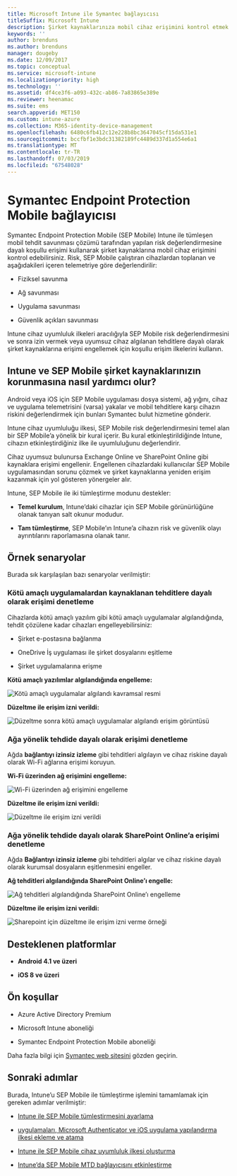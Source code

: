 ```yaml
---
title: Microsoft Intune ile Symantec bağlayıcısı
titleSuffix: Microsoft Intune
description: Şirket kaynaklarınıza mobil cihaz erişimini kontrol etmek için Symantec Endpoint Protection Mobile’ı Intune ile tümleştirme hakkında bilgi edinin.
keywords: ''
author: brenduns
ms.author: brenduns
manager: dougeby
ms.date: 12/09/2017
ms.topic: conceptual
ms.service: microsoft-intune
ms.localizationpriority: high
ms.technology: ''
ms.assetid: df4ce3f6-a093-432c-ab86-7a83865e389e
ms.reviewer: heenamac
ms.suite: ems
search.appverid: MET150
ms.custom: intune-azure
ms.collection: M365-identity-device-management
ms.openlocfilehash: 6480c6fb412c12e228b8bc3647045cf15da531e1
ms.sourcegitcommit: bccfbf1e3bdc31382189fc4489d337d1a554e6a1
ms.translationtype: MT
ms.contentlocale: tr-TR
ms.lasthandoff: 07/03/2019
ms.locfileid: "67548028"
---
```

# <a name="symantec-endpoint-protection-mobile-connector"></a>Symantec Endpoint Protection Mobile bağlayıcısı

Symantec Endpoint Protection Mobile (SEP Mobile) Intune ile tümleşen mobil tehdit savunması çözümü tarafından yapılan risk değerlendirmesine dayalı koşullu erişimi kullanarak şirket kaynaklarına mobil cihaz erişimini kontrol edebilirsiniz. Risk, SEP Mobile çalıştıran cihazlardan toplanan ve aşağıdakileri içeren telemetriye göre değerlendirilir:

- Fiziksel savunma

- Ağ savunması

- Uygulama savunması

- Güvenlik açıkları savunması

Intune cihaz uyumluluk ilkeleri aracılığıyla SEP Mobile risk değerlendirmesini ve sonra izin vermek veya uyumsuz cihaz algılanan tehditlere dayalı olarak şirket kaynaklarına erişimi engellemek için koşullu erişim ilkelerini kullanın.

## <a name="how-do-intune-and-sep-mobile-help-protect-your-company-resources"></a>Intune ve SEP Mobile şirket kaynaklarınızın korunmasına nasıl yardımcı olur?

Android veya iOS için SEP Mobile uygulaması dosya sistemi, ağ yığını, cihaz ve uygulama telemetrisini (varsa) yakalar ve mobil tehditlere karşı cihazın riskini değerlendirmek için bunları Symantec bulut hizmetine gönderir.

Intune cihaz uyumluluğu ilkesi, SEP Mobile risk değerlendirmesini temel alan bir SEP Mobile’a yönelik bir kural içerir. Bu kural etkinleştirildiğinde Intune, cihazın etkinleştirdiğiniz ilke ile uyumluluğunu değerlendirir.

Cihaz uyumsuz bulunursa Exchange Online ve SharePoint Online gibi kaynaklara erişimi engellenir. Engellenen cihazlardaki kullanıcılar SEP Mobile uygulamasından sorunu çözmek ve şirket kaynaklarına yeniden erişim kazanmak için yol gösteren yönergeler alır.

Intune, SEP Mobile ile iki tümleştirme modunu destekler:

- **Temel kurulum**, Intune’daki cihazlar için SEP Mobile görünürlüğüne olanak tanıyan salt okunur modudur.

- **Tam tümleştirme**, SEP Mobile’ın Intune’a cihazın risk ve güvenlik olayı ayrıntılarını raporlamasına olanak tanır.

## <a name="sample-scenarios"></a>Örnek senaryolar

Burada sık karşılaşılan bazı senaryolar verilmiştir:

### <a name="control-access-based-on-threats-from-malicious-apps"></a>Kötü amaçlı uygulamalardan kaynaklanan tehditlere dayalı olarak erişimi denetleme

Cihazlarda kötü amaçlı yazılım gibi kötü amaçlı uygulamalar algılandığında, tehdit çözülene kadar cihazları engelleyebilirsiniz:

- Şirket e-postasına bağlanma

- OneDrive İş uygulaması ile şirket dosyalarını eşitleme

- Şirket uygulamalarına erişme

**Kötü amaçlı yazılımlar algılandığında engelleme:**

![Kötü amaçlı uygulamalar algılandı kavramsal resmi](./media/symantec-arch-1.png)

**Düzeltme ile erişim izni verildi:**

![Düzeltme sonra kötü amaçlı uygulamalar algılandı erişim görüntüsü](./media/symantec-arch-2.png)

### <a name="control-access-based-on-threat-to-network"></a>Ağa yönelik tehdide dayalı olarak erişimi denetleme

Ağda **bağlantıyı izinsiz izleme** gibi tehditleri algılayın ve cihaz riskine dayalı olarak Wi-Fi ağlarına erişimi koruyun.

**Wi-Fi üzerinden ağ erişimini engelleme:**

![Wi-Fi üzerinden ağ erişimini engelleme](./media/symantec-arch-3.png)

**Düzeltme ile erişim izni verildi:**

![Düzeltme ile erişim izni verildi](./media/symantec-arch-4.png)

### <a name="control-access-to-sharepoint-online-based-on-threat-to-network"></a>Ağa yönelik tehdide dayalı olarak SharePoint Online’a erişimi denetleme

Ağda **Bağlantıyı izinsiz izleme** gibi tehditleri algılar ve cihaz riskine dayalı olarak kurumsal dosyaların eşitlenmesini engeller.

**Ağ tehditleri algılandığında SharePoint Online’ı engelle:**

![Ağ tehditleri algılandığında SharePoint Online’ı engelleme](./media/symantec-arch-5.png)

**Düzeltme ile erişim izni verildi:**

![Sharepoint için düzeltme ile erişim izni verme örneği](./media/symantec-arch-6.png)

## <a name="supported-platforms"></a>Desteklenen platformlar

- **Android 4.1 ve üzeri**

- **iOS 8 ve üzeri**

## <a name="pre-requisites"></a>Ön koşullar

- Azure Active Directory Premium

- Microsoft Intune aboneliği

- Symantec Endpoint Protection Mobile aboneliği

Daha fazla bilgi için [Symantec web sitesini](https://www.skycure.com/skycure-microsoft-integration/) gözden geçirin.

## <a name="next-steps"></a>Sonraki adımlar

Burada, Intune’u SEP Mobile ile tümleştirme işlemini tamamlamak için gereken adımlar verilmiştir:

- [Intune ile SEP Mobile tümleştirmesini ayarlama](skycure-mtd-connector-integration.md)

- [ uygulamaları, Microsoft Authenticator ve iOS uygulama yapılandırma ilkesi ekleme ve atama](mtd-apps-ios-app-configuration-policy-add-assign.md)

- [Intune ile SEP Mobile cihaz uyumluluk ilkesi oluşturma](mtd-device-compliance-policy-create.md)

- [Intune’da SEP Mobile MTD bağlayıcısını etkinleştirme](mtd-connector-enable.md)
